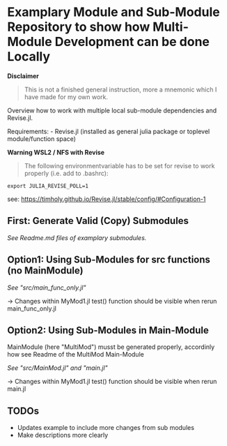 # Examplary Module and Sub-Module Repository to show how Multi-Module Development can be done Locally

**Disclaimer**
> This is not a finished general instruction, more a mnemonic which I have made for my own work.

Overview how to work with multiple local sub-module dependencies and Revise.jl.

Requirements:
    - Revise.jl (installed as general julia package  or toplevel module/function space)


**Warning WSL2 / NFS with Revise**

> The following environmentvariable has to be set for revise to work properly (i.e. add to .bashrc):
```shell
export JULIA_REVISE_POLL=1
```
see: https://timholy.github.io/Revise.jl/stable/config/#Configuration-1

## First: Generate Valid (Copy) Submodules

*See Readme.md files of examplary submodules.*

## Option1: Using Sub-Modules for src functions (no MainModule)

*See "src/main_func_only.jl"*

-> Changes within MyMod1.jl test() function should be visible when rerun main_func_only.jl


## Option2: Using Sub-Modules in Main-Module

MainModule (here "MultiMod") musst be generated properly, accordinly how see Readme of the MultiMod Main-Module

*See "src/MainMod.jl" and "main.jl"*

-> Changes within MyMod1.jl test() function should be visible when rerun main.jl


## TODOs
- Updates example to include more changes from sub modules
- Make descriptions more clearly